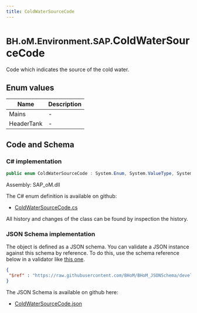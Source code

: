 ```yaml
---
title: ColdWaterSourceCode
---
```


# <small>BH.oM.Environment.SAP.</small>**ColdWaterSourceCode**

Code which indicates the source of the cold water.

## Enum values

| Name            | Description                                                    |
|-----------------|----------------------------------------------------------------|
| Mains |  -  |
| HeaderTank |  -  |


## Code and Schema

### C# implementation

``` C# title="C#"
public enum ColdWaterSourceCode : System.Enum, System.ValueType, System.IComparable, System.ISpanFormattable, System.IFormattable, System.IConvertible
```

Assembly: SAP_oM.dll

The C# enum definition is available on github:

- [ColdWaterSourceCode.cs](https://github.com/BHoM/SAP_Toolkit/blob/develop/SAP_oM/Enums\ColdWaterSourceCode.cs)

All history and changes of the class can be found by inspection the history.
### JSON Schema implementation

The object is defined as a JSON schema. You can validate a JSON instance against this schema by reference. To do this, use the schema reference below in a validator like [this one](https://www.jsonschemavalidator.net/).

``` json title="JSON Schema"
{
 "$ref" : "https://raw.githubusercontent.com/BHoM/BHoM_JSONSchema/develop/SAP_oM/SAP/ColdWaterSourceCode.json"
}
```

The JSON Schema is available on github here:

- [ColdWaterSourceCode.json](https://github.com/BHoM/BHoM_JSONSchema/blob/develop/SAP_oM/SAP/ColdWaterSourceCode.json)
